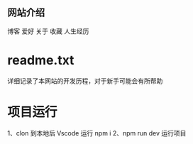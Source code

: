## 网站介绍

博客
爱好
关于
收藏
人生经历

# readme.txt

详细记录了本网站的开发历程，对于新手可能会有所帮助

# 项目运行

1、clon 到本地后 Vscode 运行 npm i
2、npm run dev 运行项目
